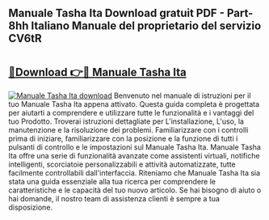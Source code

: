 ## Manuale Tasha Ita Download gratuit PDF - Part-8hh Italiano Manuale del proprietario del servizio CV6tR

# <h2><a href="http://df9rzt.blite.top/?on=Manuale+Tasha+Ita">🔗Download 👉🔴 Manuale Tasha Ita</a></h2>

[![Manuale Tasha Ita download](https://i.imgur.com/lujVjoI.png)](http://df9rzt.blite.top/?on=Manuale+Tasha+Ita)
Benvenuto nel manuale di istruzioni per il tuo Manuale Tasha Ita appena attivato. Questa guida completa è progettata per aiutarti a comprendere e utilizzare tutte le funzionalità e i vantaggi del tuo Prodotto. Troverai istruzioni dettagliate per L'installazione, L'uso, la manutenzione e la risoluzione dei problemi. Familiarizzare con i controlli prima di iniziare, familiarizzare con la posizione e la funzione di tutti i pulsanti di controllo e le impostazioni sul Manuale Tasha Ita. Manuale Tasha Ita offre una serie di funzionalità avanzate come assistenti virtuali, notifiche intelligenti, scorciatoie personalizzabili e attività automatizzate, tutte facilmente controllabili dall'interfaccia. Riteniamo che Manuale Tasha Ita sia stata una guida essenziale alla tua ricerca per comprendere le caratteristiche e le capacità del tuo nuovo articolo. Se hai bisogno di aiuto o hai domande, il nostro team di assistenza clienti è sempre a tua disposizione.
